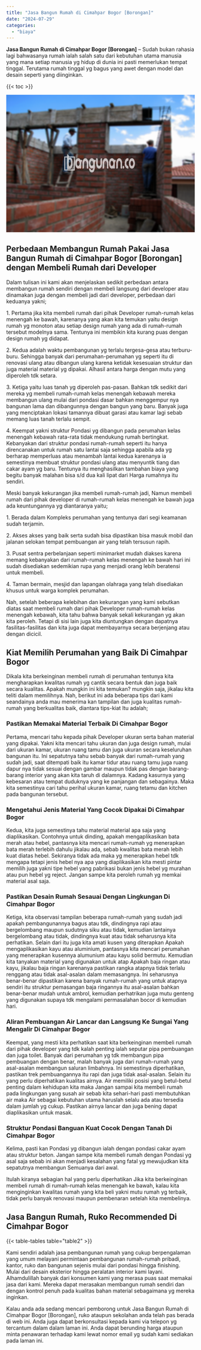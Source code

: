 ```yaml
---
title: "Jasa Bangun Rumah di Cimahpar Bogor [Borongan]"
date: "2024-07-29"
categories: 
  - "biaya"
---
```


**Jasa Bangun Rumah di Cimahpar Bogor \[Borongan\]** – Sudah bukan rahasia lagi bahwasanya rumah ialah salah satu dari kebutuhan utama manusia yang mana setiap manusia yg hidup di dunia ini pasti memerlukan tempat tinggal. Terutama rumah tinggal yg bagus yang awet dengan model dan desain seperti yang diinginkan.

{{< toc >}}

![Jasa Bangun Rumah di Cimahpar Bogor [Borongan]](/images/borong-bangunan-37.png)

## Perbedaan Membangun Rumah Pakai Jasa Bangun Rumah di Cimahpar Bogor \[Borongan\] dengan Membeli Rumah dari Developer

Dalam tulisan ini kami akan menjelaskan sedikit perbedaan antara membangun rumah sendiri dengan membeli langsung dari developer atau dinamakan juga dengan membeli jadi dari developer, perbedaan dari keduanya yakni;

1\. Pertama jika kita membeli rumah dari pihak Developer rumah-rumah kelas menengah ke bawah, karenanya yang akan kita temukan yaitu design rumah yg monoton atau setiap design rumah yang ada di rumah-rumah tersebut modelnya sama. Tentunya ini membikin kita kurang puas dengan design rumah yg didapat.

2\. Kedua adalah waktu pembangunan yg terlalu tergesa-gesa atau terburu-buru. Sehingga banyak dari perumahan-perumahan yg seperti itu di renovasi ulang atau dibangun ulang karena ketidak kesesuaian struktur dan juga material material yg dipakai. Alhasil antara harga dengan mutu yang diperoleh tdk setara.

3\. Ketiga yaitu luas tanah yg diperoleh pas-pasan. Bahkan tdk sedikit dari mereka yg membeli rumah-rumah kelas menengah kebawah mereka membangun ulang mulai dari pondasi dasar bahkan menggempur nya bangunan lama dan dibangunnya dengan bangun yang baru. Banyak juga yang menciptakan lokasi tamannya dibuat garasi atau kamar lagi sebab memang luas tanah terlalu sempit.

4\. Keempat yakni struktur Pondasi yg dibangun pada perumahan kelas menengah kebawah rata-rata tidak mendukung rumah bertingkat. Kebanyakan dari struktur pondasi rumah-rumah seperti itu hanya direncanakan untuk rumah satu lantai saja sehingga apabila ada yg berharap memperluas atau menambah lantai kedua karenanya ia semestinya membuat struktur pondasi ulang atau menyuntik tiang dan cakar ayam yg baru. Tentunya itu menghasilkan tambahan biaya yang begitu banyak malahan bisa s/d dua kali lipat dari Harga rumahnya itu sendiri.

Meski banyak kekurangan jika membeli rumah-rumah jadi, Namun membeli rumah dari pihak developer di rumah-rumah kelas menengah ke bawah juga ada keuntungannya yg diantaranya yaitu;

1\. Berada dalam Kompleks perumahan yang tentunya dari segi keamanan sudah terjamin.

2\. Akses akses yang baik serta sudah bisa dipastikan bisa masuk mobil dan jalanan selokan tempat pembuangan air yang telah tersusun rapih.

3\. Pusat sentra perbelanjaan seperti minimarket mudah diakses karena memang kebanyakan dari rumah-rumah kelas menengah ke bawah hari ini sudah disediakan sedemikian rupa yang menjadi orang lebih beratensi untuk membeli.

4\. Taman bermain, mesjid dan lapangan olahraga yang telah disediakan khusus untuk warga komplek perumahan.

Nah, setelah beberapa kelebihan dan kekurangan yang kami sebutkan diatas saat membeli rumah dari pihak Developer rumah-rumah kelas menengah kebawah, kita tahu bahwa banyak sekali kekurangan yg akan kita peroleh. Tetapi di sisi lain juga kita diuntungkan dengan dapatnya fasilitas-fasilitas dan kita juga dapat membayarnya secara berjenjang atau dengan dicicil.

## Kiat Memilih Perumahan yang Baik Di Cimahpar Bogor

Dikala kita berkeinginan membeli rumah di perumahan tentunya kita mengharapkan kwalitas rumah yg cantik secara bentuk dan juga baik secara kualitas. Apakah mungkin ini kita temukan? mungkin saja, jikalau kita teliti dalam memilihnya. Nah, berikut ini ada beberapa tips dari kami seandainya anda mau menerima kan tampilan dan juga kualitas rumah-rumah yang berkualitas baik, diantara tips-kiat Itu adalah;

### Pastikan Memakai Material Terbaik Di Cimahpar Bogor

Pertama, mencari tahu kepada pihak Developer ukuran serta bahan material yang dipakai. Yakni kita mencari tahu ukuran dan juga design rumah, mulai dari ukuran kamar, ukuran ruang tamu dan juga ukuran secara keseluruhan bangunan itu. Ini sepatutnya tahu sebab banyak dari rumah-rumah yang sudah jadi, saat ditempati baik itu kamar tidur atau ruang tamu juga ruang dapur nya tidak sesuai dengan gambar maupun tidak pas dengan barang-barang interior yang akan kita taruh di dalamnya. Kadang kasurnya yang kebesaran atau tempat duduknya yang ke panjangan dan sebagainya. Maka kita semestinya cari tahu perihal ukuran kamar, ruang tetamu dan kitchen pada bangunan tersebut.

### Mengetahui Jenis Material Yang Cocok Dipakai Di Cimahpar Bogor

Kedua, kita juga semestinya tahu material material apa saja yang diaplikasikan. Contohnya untuk dinding, apakah mengaplikasikan bata merah atau hebel, pantasnya kita mencari rumah-rumah yg menerapkan bata merah terlebih dahulu jikalau ada, sebab kwalitas bata merah lebih kuat diatas hebel. Sekiranya tidak ada maka yg menerapkan hebel tdk mengapa tetapi jenis hebel nya apa yang diaplikasikan kita mesti pintar memilih juga yakni tipe hebel yang pabrikasi bukan jenis hebel yg murahan atau pun hebel yg reject. Jangan sampe kita peroleh rumah yg memkai material asal saja.

### Pastikan Desain Rumah Sesauai Dengan Lingkungan Di Cimahpar Bogor

Ketiga, kita observasi tampilan beberapa rumah-rumah yang sudah jadi apakah pembangunannya bagus atau tdk, dindingnya rapi atau bergelombang maupun sudutnya siku atau tidak, kemudian lantainya bergelombang atau tidak, dindingnya kuat atau tidak seharusnya kita perhatikan. Selain dari itu juga kita amati kusen yang diterapkan Apakah mengaplikasikan kayu atau aluminium, pantasnya kita mencari perumahan yang menerapkan kusennya alumunium atau kayu solid bermutu. Kemudian kita tanyakan material yang digunakan untuk atap Apakah baja ringan atau kayu, jikalau baja ringan karenanya pastikan rangka atapnya tidak terlalu renggang atau tidak asal-asalan dalam memasangnya. Ini seharusnya benar-benar dipastikan karena banyak rumah-rumah yang untuk atapnya sendiri itu struktur pemasangan baja ringannya itu asal-asalan bahkan benar-benar mudah untuk ambrol, kemudian perhatrikan juga mutu genteng yang digunakan supaya tdk mengalami permasalahan bocor di kemudian hari.

### Aliran Pembuangan Air Lancar dan Langsung Ke Sungai Yang Mengalir Di Cimahpar Bogor

Keempat, yang mesti kita perhatikan saat kita berkeinginan membeli rumah dari pihak developer yang tdk kalah penting ialah seputar pipa pembuangan dan juga toilet. Banyak dari perumahan yg tdk membangun pipa pembuangan dengan benar, malah banyak juga dari rumah-rumah yang asal-asalan membangun saluran limbahnya. Ini semestinya diperhatikan, pastikan trek pembuangannya itu rapi dan juga tidak asal-asalan. Selain itu yang perlu diperhatikan kualitas airnya. Air memiliki posisi yang betul-betul penting dalam kehidupan kita maka Jangan sampai kita membeli rumah pada lingkungan yang susah air sebab kita sehari-hari pasti membutuhkan air maka Air sebagai kebutuhan utama haruslah selalu ada atau tersedia dalam jumlah yg cukup. Pastikan airnya lancar dan juga bening dapat diaplikasikan untuk masak.

### Struktur Pondasi Banguan Kuat Cocok Dengan Tanah Di Cimahpar Bogor

Kelima, pasti kan Pondasi yg dibangun ialah dengan pondasi cakar ayam atau struktur beton. Jangan sampe kita membeli rumah dengan Pondasi yg asal saja sebab ini akan menjadi kesalahan yang fatal yg mewujudkan kita sepatutnya membangun Semuanya dari awal.

Itulah kiranya sebagian hal yang perlu diperhatikan Jika kita berkeinginan membeli rumah di rumah-rumah kelas menengah ke bawah, kalau kita menginginkan kwalitas rumah yang kita beli yakni mutu rumah yg terbaik, tidak perlu banyak renovasi maupun pembenaran setelah kita membelinya.

## Jasa Bangun Rumah, Ruko Recommended Di Cimahpar Bogor

{{< table-tables table="table2" >}}

Kami sendiri adalah jasa pembangunan rumah yang cukup berpengalaman yang umum melayani permintaan pembangunan rumah-rumah pribadi, kantor, ruko dan bangunan sejenis mulai dari pondasi hingga finishing. Mulai dari desain eksterior hingga peralatan interior kami layani. Alhamdulillah banyak dari konsumen kami yang merasa puas saat memakai jasa dari kami. Mereka dapat merasakan membangun rumah sendiri dan dengan kontrol penuh pada kualitas bahan material sebagaimana yg mereka inginkan.

Kalau anda ada sedang mencari pemborong untuk Jasa Bangun Rumah di Cimahpar Bogor \[Borongan\], ruko ataupun sekolahan anda telah pas berada di web ini. Anda juga dapat berkonsultasi kepada kami via telepon yg tercantum dalam dalam laman ini. Anda dapat berunding harga ataupun minta penawaran terhadap kami lewat nomor email yg sudah kami sediakan pada laman ini.
